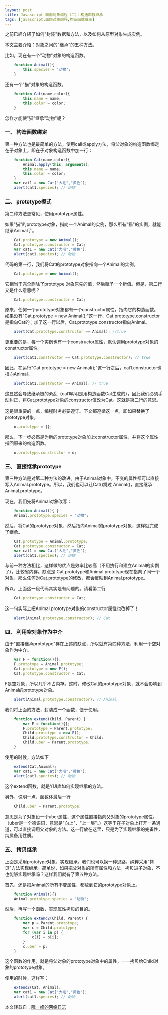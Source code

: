 ```yaml
---
layout: post
title: Javascript 面向对象编程（二）：构造函数继承
tags: [javascript,面向对象编程,构造函数继承]
---
```


之前已經介紹了如何"封装"数据和方法，以及如何从原型对象生成实例。

本文主要介紹：对象之间的"继承"的五种方法。

比如，现在有一个"动物"对象的构造函数。

```javascript
    function Animal(){
        this.species = "动物";
    }
```

还有一个"猫"对象的构造函数。

```javascript
    function Cat(name,color){
        this.name = name;
        this.color = color;
    }
```

怎样才能使"猫"继承"动物"呢？

### 一、 构造函数绑定

第一种方法也是最简单的方法，使用call或apply方法，将父对象的构造函数绑定在子对象上，即在子对象构造函数中加一行：

```javascript
    function Cat(name,color){
        Animal.apply(this, arguments);
        this.name = name;
        this.color = color;
    }
    var cat1 = new Cat("大毛","黄色");
    alert(cat1.species); // 动物
```

### 二、 prototype模式

第二种方法更常见，使用prototype属性。

如果"猫"的prototype对象，指向一个Animal的实例，那么所有"猫"的实例，就能继承Animal了。

```javascript
    Cat.prototype = new Animal();
    Cat.prototype.constructor = Cat;
    var cat1 = new Cat("大毛","黄色");
    alert(cat1.species); // 动物
```

代码的第一行，我们将Cat的prototype对象指向一个Animal的实例。

```javascript
    Cat.prototype = new Animal();
```

它相当于完全删除了prototype 对象原先的值，然后赋予一个新值。但是，第二行又是什么意思呢？

```javascript
    Cat.prototype.constructor = Cat;
```

原来，任何一个prototype对象都有一个constructor属性，指向它的构造函数。如果没有"Cat.prototype = new Animal();"这一行，Cat.prototype.constructor是指向Cat的；加了这一行以后，Cat.prototype.constructor指向Animal。

```javascript
    alert(Cat.prototype.constructor == Animal); //true
```

更重要的是，每一个实例也有一个constructor属性，默认调用prototype对象的constructor属性。

```javascript
    alert(cat1.constructor == Cat.prototype.constructor); // true
```

因此，在运行"Cat.prototype = new Animal();"这一行之后，cat1.constructor也指向Animal。
　　
```javascript
    alert(cat1.constructor == Animal); // true
```

这显然会导致继承链的紊乱（cat1明明是用构造函数Cat生成的），因此我们必须手动纠正，将Cat.prototype对象的constructor值改为Cat。这就是第二行的意思。

这是很重要的一点，编程时务必要遵守。下文都遵循这一点，即如果替换了prototype对象，

```javascript
    o.prototype = {};
```

那么，下一步必然是为新的prototype对象加上constructor属性，并将这个属性指回原来的构造函数。

```javascript
    o.prototype.constructor = o;
```

### 三、 直接继承prototype

第三种方法是对第二种方法的改进。由于Animal对象中，不变的属性都可以直接写入Animal.prototype。所以，我们也可以让Cat()跳过 Animal()，直接继承Animal.prototype。

现在，我们先将Animal对象改写：

```javascript
    function Animal(){ }
    Animal.prototype.species = "动物";
```

然后，将Cat的prototype对象，然后指向Animal的prototype对象，这样就完成了继承。

```javascript
    Cat.prototype = Animal.prototype;
    Cat.prototype.constructor = Cat;
    var cat1 = new Cat("大毛","黄色");
    alert(cat1.species); // 动物
```

与前一种方法相比，这样做的优点是效率比较高（不用执行和建立Animal的实例了），比较省内存。缺点是 Cat.prototype和Animal.prototype现在指向了同一个对象，那么任何对Cat.prototype的修改，都会反映到Animal.prototype。

所以，上面这一段代码其实是有问题的。请看第二行

```javascript
    Cat.prototype.constructor = Cat;
```

这一句实际上把Animal.prototype对象的constructor属性也改掉了！

```javascript
    alert(Animal.prototype.constructor); // Cat
```

### 四、 利用空对象作为中介

由于"直接继承prototype"存在上述的缺点，所以就有第四种方法，利用一个空对象作为中介。

```javascript
    var F = function(){};
    F.prototype = Animal.prototype;
    Cat.prototype = new F();
    Cat.prototype.constructor = Cat;
```

F是空对象，所以几乎不占内存。这时，修改Cat的prototype对象，就不会影响到Animal的prototype对象。

```javascript
    alert(Animal.prototype.constructor); // Animal
```

我们将上面的方法，封装成一个函数，便于使用。

```javascript
    function extend(Child, Parent) {
        var F = function(){};
        F.prototype = Parent.prototype;
        Child.prototype = new F();
        Child.prototype.constructor = Child;
        Child.uber = Parent.prototype;
    }
```

使用的时候，方法如下

```javascript
    extend(Cat,Animal);
    var cat1 = new Cat("大毛","黄色");
    alert(cat1.species); // 动物
```

这个extend函数，就是YUI库如何实现继承的方法。

另外，说明一点，函数体最后一行

```javascript
    Child.uber = Parent.prototype;
```

意思是为子对象设一个uber属性，这个属性直接指向父对象的prototype属性。（uber是一个德语词，意思是"向上"、"上一层"。）这等于在子对象上打开一条通道，可以直接调用父对象的方法。这一行放在这里，只是为了实现继承的完备性，纯属备用性质。

### 五、 拷贝继承

上面是采用prototype对象，实现继承。我们也可以换一种思路，纯粹采用"拷贝"方法实现继承。简单说，如果把父对象的所有属性和方法，拷贝进子对象，不也能够实现继承吗？这样我们就有了第五种方法。

首先，还是把Animal的所有不变属性，都放到它的prototype对象上。

```javascript
    function Animal(){}
    Animal.prototype.species = "动物";
```

然后，再写一个函数，实现属性拷贝的目的。

```javascript
    function extend2(Child, Parent) {
        var p = Parent.prototype;
        var c = Child.prototype;
        for (var i in p) {
            c[i] = p[i];
        }
        c.uber = p;
    }
```

这个函数的作用，就是将父对象的prototype对象中的属性，一一拷贝给Child对象的prototype对象。

使用的时候，这样写：

```javascript
    extend2(Cat, Animal);
    var cat1 = new Cat("大毛","黄色");
    alert(cat1.species); // 动物
```

本文转载自：[阮一峰的网络日志](http://www.ruanyifeng.com/blog/2010/05/object-oriented_javascript_inheritance.html)